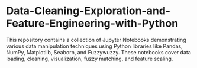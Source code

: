 # Data-Cleaning-Exploration-and-Feature-Engineering-with-Python
This repository contains a collection of Jupyter Notebooks demonstrating various data manipulation techniques using Python libraries like Pandas, NumPy, Matplotlib, Seaborn, and Fuzzywuzzy.  These notebooks cover data loading, cleaning, visualization, fuzzy matching, and feature scaling.

